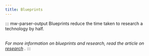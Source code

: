 ```yaml
---
title: Blueprints
---
```


::: mw-parser-output
Blueprints reduce the time taken to research a technology by half.

\
_For more information on blueprints and research, read the article on
[research](/wiki/Research "Research") ._
:::
